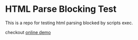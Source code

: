 # HTML Parse Blocking Test

This is a repo for testing html parsing blocked by scripts exec.

checkout [online demo](https://mactaivsh.github.io/html-parse-blocking-test/?nsukey=dbIfffwkIvDawadak4VWKCJ3g5ZgtA6LwqRfqYMaXplDdc7hlltGBnnydk%2Fu1nSJ9zOwoyuZNtl5htFzpr6V53I0Iic3xKdVq0xfeu%2BzFYIKcQqko2JUG9%2Ba5T7irNFB5ofxbu7LOE4gGALCVbS%2BvcekFbRKmnHOYp0Zn%2FbTVLX3H%2FtNQ6%2FJyMPiCJ1AqNVtb2XkrtBNw1z7b46nL%2BNMKQ%3D%3D)